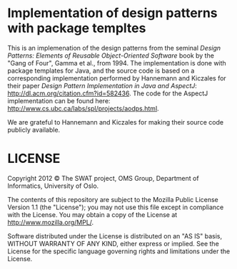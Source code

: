 Implementation of design patterns with package templtes
=======================================================

This is an implemenation of the design patterns from the seminal *Design Patterns: Elements of Reusable 
Object-Oriented Software* book by the "Gang of Four", Gamma et al., from 1994. The implementation is
done with package templates for Java, and the source code is based on a corresponding implementation
performed by Hannemann and Kiczales for their paper *Design Pattern Implementation in Java and AspectJ*:
http://dl.acm.org/citation.cfm?id=582436. The code for the AspectJ implementation can be found here:
http://www.cs.ubc.ca/labs/spl/projects/aodps.html. 

We are grateful to Hannemann and Kiczales for making their source code publicly available.


LICENSE
=======

Copyright 2012 © The SWAT project, OMS Group, Department of Informatics, 
University of Oslo.

The contents of this repository are subject to the Mozilla Public License
Version 1.1 (the "License"); you may not use this file except in
compliance with the License. You may obtain a copy of the License at
http://www.mozilla.org/MPL/.

Software distributed under the License is distributed on an "AS IS" basis,
WITHOUT WARRANTY OF ANY KIND, either express or implied. See the License
for the specific language governing rights and limitations under the
License.
